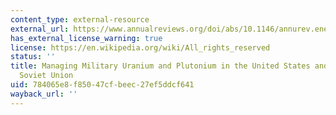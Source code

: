 ```yaml
---
content_type: external-resource
external_url: https://www.annualreviews.org/doi/abs/10.1146/annurev.energy.22.1.403
has_external_license_warning: true
license: https://en.wikipedia.org/wiki/All_rights_reserved
status: ''
title: Managing Military Uranium and Plutonium in the United States and the Former
  Soviet Union
uid: 784065e8-f850-47cf-beec-27ef5ddcf641
wayback_url: ''
---
```

